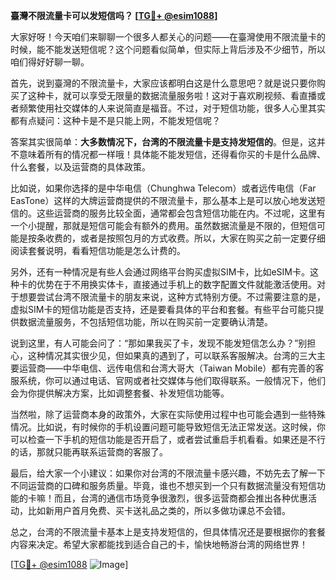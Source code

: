 **臺灣不限流量卡可以发短信吗？ [[TG💪+ @esim1088](https://t.me/s/esim1088)]**

大家好呀！今天咱们来聊聊一个很多人都关心的问题——在臺灣使用不限流量卡的时候，能不能发送短信呢？这个问题看似简单，但实际上背后涉及不少细节，所以咱们得好好聊一聊。

首先，说到臺灣的不限流量卡，大家应该都明白这是什么意思吧？就是说只要你购买了这种卡，就可以享受无限量的数据流量服务啦！这对于喜欢刷视频、看直播或者频繁使用社交媒体的人来说简直是福音。不过，对于短信功能，很多人心里其实都有点疑问：这种卡是不是只能上网，不能发短信呢？

答案其实很简单：**大多数情况下，台湾的不限流量卡是支持发短信的**。但是，这并不意味着所有的情况都一样哦！具体能不能发短信，还得看你买的卡是什么品牌、什么套餐，以及运营商的具体政策。

比如说，如果你选择的是中华电信（Chunghwa Telecom）或者远传电信（Far EasTone）这样的大牌运营商提供的不限流量卡，那么基本上是可以放心地发送短信的。这些运营商的服务比较全面，通常都会包含短信功能在内。不过呢，这里有一个小提醒，那就是短信可能会有额外的费用。虽然数据流量是不限的，但短信可能是按条收费的，或者是按照包月的方式收费。所以，大家在购买之前一定要仔细阅读套餐说明，看看短信功能是怎么计费的。

另外，还有一种情况是有些人会通过网络平台购买虚拟SIM卡，比如eSIM卡。这种卡的优势在于不用换实体卡，直接通过手机上的数字配置文件就能激活使用。对于想要尝试台湾不限流量卡的朋友来说，这种方式特别方便。不过需要注意的是，虚拟SIM卡的短信功能是否支持，还是要看具体的平台和套餐。有些平台可能只提供数据流量服务，不包括短信功能，所以在购买前一定要确认清楚。

说到这里，有人可能会问了：“那如果我买了卡，发现不能发短信怎么办？”别担心，这种情况其实很少见，但如果真的遇到了，可以联系客服解决。台湾的三大主要运营商——中华电信、远传电信和台湾大哥大（Taiwan Mobile）都有完善的客服系统，你可以通过电话、官网或者社交媒体与他们取得联系。一般情况下，他们会为你提供解决方案，比如调整套餐、补发短信功能等。

当然啦，除了运营商本身的政策外，大家在实际使用过程中也可能会遇到一些特殊情况。比如说，有时候你的手机设置问题可能导致短信无法正常发送。这时候，你可以检查一下手机的短信功能是否开启了，或者尝试重启手机看看。如果还是不行的话，那就只能再联系运营商的客服了。

最后，给大家一个小建议：如果你对台湾的不限流量卡感兴趣，不妨先去了解一下不同运营商的口碑和服务质量。毕竟，谁也不想买到一个只有数据流量没有短信功能的卡嘛！而且，台湾的通信市场竞争很激烈，很多运营商都会推出各种优惠活动，比如新用户首月免费、买卡送礼品之类的，所以多做功课总不会错。

总之，台湾的不限流量卡基本上是支持发短信的，但具体情况还是要根据你的套餐内容来决定。希望大家都能找到适合自己的卡，愉快地畅游台湾的网络世界！

[[TG💪+ @esim1088](https://t.me/s/esim1088) ![Image](https://i.postimg.cc/4NQfJmqS/Snipaste-2025-05-13-00-14-12.png)]